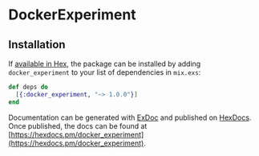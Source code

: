 # DockerExperiment

## Installation

If [available in Hex](https://hex.pm/docs/publish), the package can be installed
by adding `docker_experiment` to your list of dependencies in `mix.exs`:

```elixir
def deps do
  [{:docker_experiment, "~> 1.0.0"}]
end
```

Documentation can be generated with [ExDoc](https://github.com/elixir-lang/ex_doc)
and published on [HexDocs](https://hexdocs.pm). Once published, the docs can
be found at [https://hexdocs.pm/docker_experiment](https://hexdocs.pm/docker_experiment).

